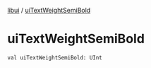 [libui](README.md) / [uiTextWeightSemiBold](ui-text-weight-semi-bold.md)

# uiTextWeightSemiBold

`val uiTextWeightSemiBold: UInt`